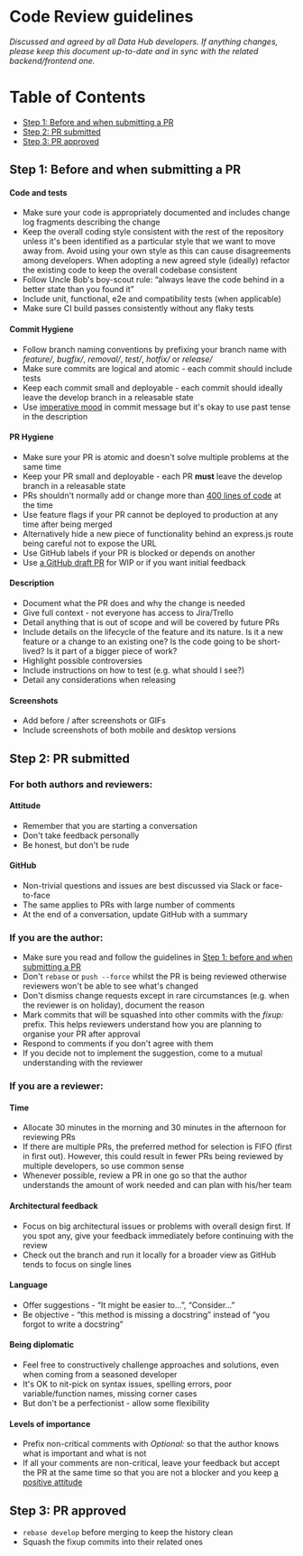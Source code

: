 # Code Review guidelines

*Discussed and agreed by all Data Hub developers. If anything changes, please keep this document up-to-date and in sync with the related backend/frontend one.*

# Table of Contents
- [Step 1: Before and when submitting a PR](#step-1)
- [Step 2: PR submitted](#step-2)
- [Step 3: PR approved](#step-3)

## <a name="step-1"></a>Step 1: Before and when submitting a PR

#### Code and tests

- Make sure your code is appropriately documented and includes change log fragments describing the change
- Keep the overall coding style consistent with the rest of the repository unless it's been identified as a particular style that we want to move away from. Avoid using your own style as this can cause disagreements among developers. When adopting a new agreed style (ideally) refactor the existing code to keep the overall codebase consistent
- Follow Uncle Bob's boy-scout rule: “always leave the code behind in a better state than you found it”
- Include unit, functional, e2e and compatibility tests (when applicable)
- Make sure CI build passes consistently without any flaky tests

#### Commit Hygiene
- Follow branch naming conventions by prefixing your branch name with *feature/*, *bugfix/*, *removal/*, *test/*, *hotfix/* or *release/*
- Make sure commits are logical and atomic - each commit should include tests
- Keep each commit small and deployable - each commit should ideally leave the develop branch in a releasable state
- Use [imperative mood](https://git.kernel.org/pub/scm/git/git.git/tree/Documentation/SubmittingPatches?id=HEAD#n133) in commit message but it's okay to use past tense in the description

#### PR Hygiene
- Make sure your PR is atomic and doesn't solve multiple problems at the same time
- Keep your PR small and deployable - each PR **must** leave the develop branch in a releasable state
- PRs shouldn't normally add or change more than [400 lines of code](https://smartbear.com/learn/code-review/best-practices-for-peer-code-review/) at the time
- Use feature flags if your PR cannot be deployed to production at any time after being merged
- Alternatively hide a new piece of functionality behind an express.js route being careful not to expose the URL
- Use GitHub labels if your PR is blocked or depends on another
- Use [a GitHub draft PR](https://github.blog/2019-02-14-introducing-draft-pull-requests/) for WIP or if you want initial feedback

#### Description
- Document what the PR does and why the change is needed
- Give full context - not everyone has access to Jira/Trello
- Detail anything that is out of scope and will be covered by future PRs
- Include details on the lifecycle of the feature and its nature. Is it a new feature or a change to an existing one? Is the code going to be short-lived? Is it part of a bigger piece of work?
- Highlight possible controversies
- Include instructions on how to test (e.g. what should I see?)
- Detail any considerations when releasing

#### Screenshots
- Add before / after screenshots or GIFs
- Include screenshots of both mobile and desktop versions


## <a name="step-2"></a>Step 2: PR submitted

### For both authors and reviewers:

#### <a name="attitude"></a>Attitude
- Remember that you are starting a conversation
- Don't take feedback personally
- Be honest, but don't be rude

#### GitHub
- Non-trivial questions and issues are best discussed via Slack or face-to-face
- The same applies to PRs with large number of comments
- At the end of a conversation, update GitHub with a summary

### If you are the author:

- Make sure you read and follow the guidelines in [Step 1: before and when submitting a PR](#step-1)
- Don't `rebase` or `push --force` whilst the PR is being reviewed otherwise reviewers won't be able to see what's changed
- Don't dismiss change requests except in rare circumstances (e.g. when the reviewer is on holiday), document the reason
- Mark commits that will be squashed into other commits with the *fixup:* prefix. This helps reviewers understand how you are planning to organise your PR after approval
- Respond to comments if you don't agree with them
- If you decide not to implement the suggestion, come to a mutual understanding with the reviewer

### If you are a reviewer:

#### Time
- Allocate 30 minutes in the morning and 30 minutes in the afternoon for reviewing PRs
- If there are multiple PRs, the preferred method for selection is FIFO (first in first out). However, this could result in fewer PRs being reviewed by multiple developers, so use common sense
- Whenever possible, review a PR in one go so that the author understands the amount of work needed and can plan with his/her team

#### Architectural feedback
- Focus on big architectural issues or problems with overall design first. If you spot any, give your feedback immediately before continuing with the review
- Check out the branch and run it locally for a broader view as GitHub tends to focus on single lines

#### Language
- Offer suggestions - “It might be easier to...”, “Consider...”
- Be objective - “this method is missing a docstring” instead of “you forgot to write a docstring”

#### Being diplomatic
- Feel free to constructively challenge approaches and solutions, even when coming from a seasoned developer
- It's OK to nit-pick on syntax issues, spelling errors, poor variable/function names, missing corner cases
- But don't be a perfectionist - allow some flexibility

#### Levels of importance
- Prefix non-critical comments with *Optional:* so that the author knows what is important and what is not
- If all your comments are non-critical, leave your feedback but accept the PR at the same time so that you are not a blocker and you keep [a positive attitude](#attitude)


## <a name="step-3"></a>Step 3: PR approved

- `rebase develop` before merging to keep the history clean
- Squash the fixup commits into their related ones
